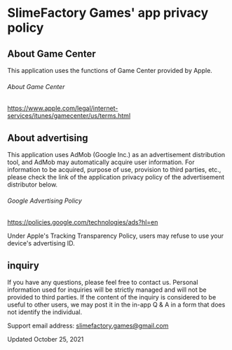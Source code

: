 # SlimeFactory Games' app privacy policy


## About Game Center
This application uses the functions of Game Center provided by Apple.

###### About Game Center
https://www.apple.com/legal/internet-services/itunes/gamecenter/us/terms.html


## About advertising
This application uses AdMob (Google Inc.) as an advertisement distribution tool, and AdMob may automatically acquire user information. For information to be acquired, purpose of use, provision to third parties, etc., please check the link of the application privacy policy of the advertisement distributor below.

###### Google Advertising Policy
https://policies.google.com/technologies/ads?hl=en

Under Apple's Tracking Transparency Policy, users may refuse to use your device's advertising ID.


## inquiry
If you have any questions, please feel free to contact us. Personal information used for inquiries will be strictly managed and will not be provided to third parties. If the content of the inquiry is considered to be useful to other users, we may post it in the in-app Q & A in a form that does not identify the individual.

Support email address: slimefactory.games@gmail.com


Updated October 25, 2021
